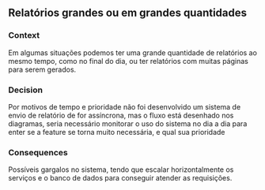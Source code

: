 ## Relatórios grandes ou em grandes quantidades

### Context

Em algumas situações podemos ter uma grande quantidade de relatórios ao mesmo tempo, como no final do dia, ou ter relatórios com muitas páginas para serem gerados.

### Decision

Por motivos de tempo e prioridade não foi desenvolvido um sistema de envio de relatório de for assíncrona, mas o fluxo está desenhado nos diagramas, seria necessário monitorar o uso do sistema no dia a dia para enter se a feature se torna muito necessária, e qual sua prioridade

### Consequences

Possíveis gargalos no sistema, tendo que escalar horizontalmente os serviços e o banco de dados para conseguir atender as requisições.
